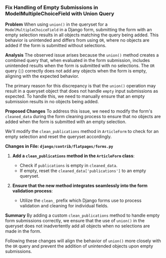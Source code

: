 ### Fix Handling of Empty Submissions in ModelMultipleChoiceField with Union Query

**Problem**
When using `union()` in the queryset for a `ModelMultipleChoiceField` in a Django form, submitting the form with an empty selection results in all objects matching the query being added. This behavior is unintended and differs from using `OR`, where no objects are added if the form is submitted without selections.

**Analysis**
The observed issue arises because the `union()` method creates a combined query that, when evaluated in the form submission, includes unintended results when the form is submitted with no selections. The `OR` query (`|`) correctly does not add any objects when the form is empty, aligning with the expected behavior.

The primary reason for this discrepancy is that the `union()` operation may result in a queryset object that does not handle `empty` input submissions as expected. To handle this, we need to manually ensure that an empty submission results in no objects being added.

**Proposed Changes**
To address this issue, we need to modify the form's `cleaned_data` during the form cleaning process to ensure that no objects are added when the form is submitted with an empty selection.

We'll modify the `clean_publications` method in `ArticleForm` to check for an empty selection and reset the queryset accordingly.

**Changes in File: `django/contrib/flatpages/forms.py`**

1. **Add a `clean_publications` method in the `ArticleForm` class**:
   - Check if `publications` is empty in `cleaned_data`.
   - If empty, reset the `cleaned_data['publications']` to an empty queryset.



2. **Ensure that the new method integrates seamlessly into the form validation process**:
   - Utilize the `clean_` prefix which Django forms use to process validation and cleaning for individual fields.

**Summary**
By adding a custom `clean_publications` method to handle empty form submissions correctly, we ensure that the use of `union()` in the queryset does not inadvertently add all objects when no selections are made in the form.

Following these changes will align the behavior of `union()` more closely with the `OR` query and prevent the addition of unintended objects upon empty submissions.